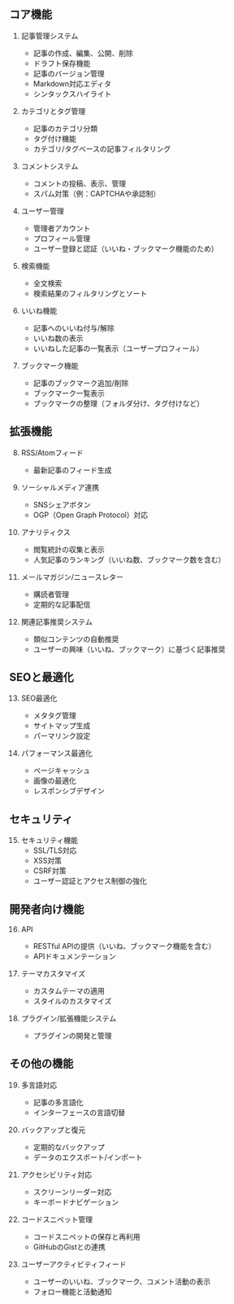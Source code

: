 ## コア機能

1. 記事管理システム
   - 記事の作成、編集、公開、削除
   - ドラフト保存機能
   - 記事のバージョン管理
   - Markdown対応エディタ
   - シンタックスハイライト

2. カテゴリとタグ管理
   - 記事のカテゴリ分類
   - タグ付け機能
   - カテゴリ/タグベースの記事フィルタリング

3. コメントシステム
   - コメントの投稿、表示、管理
   - スパム対策（例：CAPTCHAや承認制）

4. ユーザー管理
   - 管理者アカウント
   - プロフィール管理
   - ユーザー登録と認証（いいね・ブックマーク機能のため）

5. 検索機能
   - 全文検索
   - 検索結果のフィルタリングとソート

6. いいね機能
   - 記事へのいいね付与/解除
   - いいね数の表示
   - いいねした記事の一覧表示（ユーザープロフィール）

7. ブックマーク機能
   - 記事のブックマーク追加/削除
   - ブックマーク一覧表示
   - ブックマークの整理（フォルダ分け、タグ付けなど）

## 拡張機能

8. RSS/Atomフィード
   - 最新記事のフィード生成

9. ソーシャルメディア連携
   - SNSシェアボタン
   - OGP（Open Graph Protocol）対応

10. アナリティクス
    - 閲覧統計の収集と表示
    - 人気記事のランキング（いいね数、ブックマーク数を含む）

11. メールマガジン/ニュースレター
    - 購読者管理
    - 定期的な記事配信

12. 関連記事推奨システム
    - 類似コンテンツの自動推奨
    - ユーザーの興味（いいね、ブックマーク）に基づく記事推奨

## SEOと最適化

13. SEO最適化
    - メタタグ管理
    - サイトマップ生成
    - パーマリンク設定

14. パフォーマンス最適化
    - ページキャッシュ
    - 画像の最適化
    - レスポンシブデザイン

## セキュリティ

15. セキュリティ機能
    - SSL/TLS対応
    - XSS対策
    - CSRF対策
    - ユーザー認証とアクセス制御の強化

## 開発者向け機能

16. API
    - RESTful APIの提供（いいね、ブックマーク機能を含む）
    - APIドキュメンテーション

17. テーマカスタマイズ
    - カスタムテーマの適用
    - スタイルのカスタマイズ

18. プラグイン/拡張機能システム
    - プラグインの開発と管理

## その他の機能

19. 多言語対応
    - 記事の多言語化
    - インターフェースの言語切替

20. バックアップと復元
    - 定期的なバックアップ
    - データのエクスポート/インポート

21. アクセシビリティ対応
    - スクリーンリーダー対応
    - キーボードナビゲーション

22. コードスニペット管理
    - コードスニペットの保存と再利用
    - GitHubのGistとの連携

23. ユーザーアクティビティフィード
    - ユーザーのいいね、ブックマーク、コメント活動の表示
    - フォロー機能と活動通知
